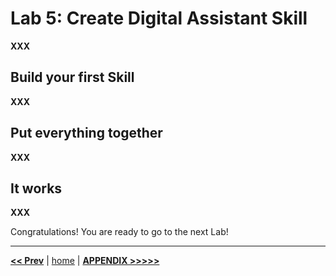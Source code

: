 # Lab 5: Create Digital Assistant Skill

**XXX**

## Build your first Skill

**XXX**

## Put everything together

**XXX**

## It works

**XXX**

Congratulations! You are ready to go to the next Lab!

---

[**<< Prev**](../lab400/README.md) | [home](../README.md) | [**APPENDIX >>>>>**](../appendix/README.md)

